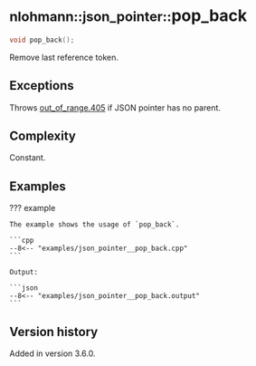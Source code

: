 # <small>nlohmann::json_pointer::</small>pop_back

```cpp
void pop_back();
```

Remove last reference token.

## Exceptions

Throws [out_of_range.405](../../home/exceptions.md#jsonexceptionout_of_range405) if JSON pointer has no parent.

## Complexity

Constant.

## Examples

??? example

    The example shows the usage of `pop_back`.

    ```cpp
    --8<-- "examples/json_pointer__pop_back.cpp"
    ```

    Output:

    ```json
    --8<-- "examples/json_pointer__pop_back.output"
    ```

## Version history

Added in version 3.6.0.
